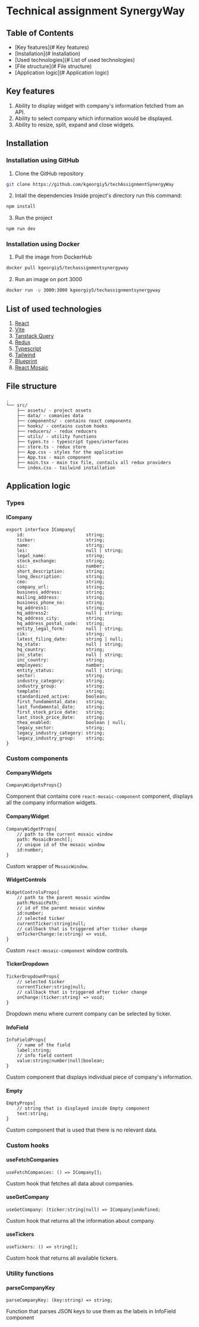 # Technical assignment SynergyWay
## Table of Contents
- [Key features](# Key features)
- [Installation](# Installation)
- [Used technologies](# List of used technologies)
- [File structure](# File structure)
- [Application logic](# Application logic)
## Key features
1. Ability to display widget with company's information fetched from an API.
2. Ability to select company which information would be displayed.
3. Ability to resize, split, expand and close widgets.
## Installation
### Installation using GitHub
1. Clone the GitHub repository
```bash
git clone https://github.com/kgeorgiy5/techAssignmentSynergyWay
```
2. Intall the dependencies
Inside project's directory run this command:
```bash
npm install
```
3. Run the project
```bash
npm run dev
```
### Installation using Docker
1. Pull the image from DockerHub
```bash
docker pull kgeorgiy5/techassignmentsynergyway
```
2. Run an image on port 3000
```bash
docker run -p 3000:3000 kgeorgiy5/techassignmentsynergyway
```
## List of used technologies
1. [React](https://react.dev/)
2. [Vite](https://vite.dev/)
3. [Tanstack Query](https://tanstack.com/query/)
4. [Redux](https://redux.js.org/)
5. [Typescript](https://www.typescriptlang.org/)
6. [Tailwind](https://tailwindcss.com/)
7. [Blueprint](https://blueprintjs.com/)
8. [React Mosaic](https://github.com/nomcopter/react-mosaic)
## File structure
```
.
└── src/
    ├── assets/ - project assets
    ├── data/ - comanies data
    ├── components/ - contains react components
    ├── hooks/ - contains custom hooks
    ├── reducers/ - redux reducers
    ├── utils/ - utility functions
    ├── types.ts - typescript types/interfaces
    ├── store.ts - redux store
    ├── App.css - styles for the application
    ├── App.tsx - main component
    ├── main.tsx - main tsx file, contails all redux providers
    └── index.css - tailwind installation
```
## Application logic
### Types
#### ICompany
```
export interface ICompany{
    id:                       string;
    ticker:                   string;
    name:                     string;
    lei:                      null | string;
    legal_name:               string;
    stock_exchange:           string;
    sic:                      number;
    short_description:        string;
    long_description:         string;
    ceo:                      string;
    company_url:              string;
    business_address:         string;
    mailing_address:          string;
    business_phone_no:        string;
    hq_address1:              string;
    hq_address2:              null | string;
    hq_address_city:          string;
    hq_address_postal_code:   string;
    entity_legal_form:        null | string;
    cik:                      string;
    latest_filing_date:       string | null;
    hq_state:                 null | string;
    hq_country:               string;
    inc_state:                null | string;
    inc_country:              string;
    employees:                number;
    entity_status:            null | string;
    sector:                   string;
    industry_category:        string;
    industry_group:           string;
    template:                 string;
    standardized_active:      boolean;
    first_fundamental_date:   string;
    last_fundamental_date:    string;
    first_stock_price_date:   string;
    last_stock_price_date:    string;
    thea_enabled:             boolean | null;
    legacy_sector:            string;
    legacy_industry_category: string;
    legacy_industry_group:    string;
}
```
### Custom components
#### CompanyWidgets
```
CompanyWidgetsProps{}
```
Component that contains core `react-mosaic-component` component, displays all the company information widgets.
#### CompanyWidget
```
CompanyWidgetProps{
    // path to the current mosaic window
    path: MosaicBranch[];
    // unique id of the mosaic window
    id:number;
}
```
Custom wrapper of `MosaicWindow`.
#### WidgetControls
```
WidgetControlsProps{
    // path to the parent mosaic window
    path:MosaicPath;
    // id of the parent mosaic window
    id:number;
    // selected ticker
    currentTicker:string|null;
    // callback that is triggered after ticker change
    onTickerChange:(e:string) => void,
}
```
Custom `react-mosaic-component` window controls.
#### TickerDropdown
```
TickerDropdownProps{
    // selected ticker
    currentTicker:string|null;
    // callback that is triggered after ticker change
    onChange:(ticker:string) => void;
}
```
Dropdown menu where current company can be selected by ticker.
#### InfoField
```
InfoFieldProps{
    // name of the field
    label:string;
    // info field content
    value:string|number|null|boolean;
}
```
Custom component that displays individual piece of company's information.
#### Empty
```
EmptyProps{
    // string that is displayed inside Empty component
    text:string;
}
```
Custom component that is used that there is no relevant data.
### Custom hooks
#### useFetchCompanies
```
useFetchCompanies: () => ICompany[];
```
Custom hook that fetches all data about companies.
#### useGetCompany
```
useGetCompany: (ticker:string|null) => ICompany|undefined;
```
Custom hook that returns all the information about company.
#### useTickers
```
useTickers: () => string[];
```
Custom hook that returns all available tickers.
### Utility functions
#### parseCompanyKey
```
parseCompanyKey: (key:string) => string;
```
Function that parses JSON keys to use them as the labels in InfoField component

